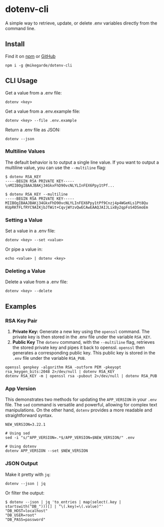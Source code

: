 # dotenv-cli

A simple way to retrieve, update, or delete .env variables directly from the command line.

## Install

Find it on
[npm](https://www.npmjs.com/package/@mikegarde/dotenv-cli) or
[GitHub](https://github.com/MikeGarde/dotenv-cli)

```shell
npm i -g @mikegarde/dotenv-cli
```

## CLI Usage

Get a value from a .env file:

```shell
dotenv <key>
```

Get a value from a .env.example file:

```shell
dotenv <key> --file .env.example
```

Return a .env file as JSON:

```shell
dotenv --json
```

### Multiline Values

The default behavior is to output a single line value. If you want to output a multiline value, 
you can use the `--multiline` flag:

```shell
$ dotenv RSA_KEY
-----BEGIN RSA PRIVATE KEY-----\nMIIBOgIBAAJBAKj34GkxFhD90vcNLYLInFEX6Ppy1tPf...

$ dotenv RSA_KEY --multiline
-----BEGIN RSA PRIVATE KEY-----
MIIBOgIBAAJBAKj34GkxFhD90vcNLYLInFEX6Ppy1tPf9Cnzj4p4WGeKLs1Pt8Qu
KUpRKfFLfRYC9AIKjbJTWit+CqvjWYzvQwECAwEAAQJAIJLixBy2qpFoS4DSmoEm
```

### Setting a Value

Set a value in a .env file:

```shell
dotenv <key> --set <value>
```

Or pipe a value in:

```shell
echo <value> | dotenv <key>
```

### Deleting a Value

Delete a value from a .env file:

```shell
dotenv <key> --delete
```

## Examples

### RSA Key Pair

1. **Private Key:** Generate a new key using the `openssl` command. The private key is then stored in the .env file under the variable `RSA_KEY`.
2. **Public Key** The `dotenv` command, with the `--multiline` flag, retrieves the stored private key and pipes it back to openssl. `openssl` then generates a corresponding public key. This public key is stored in the `.env` file under the variable `RSA_PUB`.

```shell
openssl genpkey -algorithm RSA -outform PEM -pkeyopt rsa_keygen_bits:2048 2>/dev/null | dotenv RSA_KEY
dotenv RSA_KEY -m | openssl rsa -pubout 2>/dev/null | dotenv RSA_PUB
```

### App Version

This demonstrates two methods for updating the `APP_VERSION` in your `.env` file. The `sed` command is versatile and powerful, allowing for complex text manipulations. On the other hand, `dotenv` provides a more readable and straightforward syntax.

```shell
NEW_VERSION=3.22.1

# Using sed
sed -i "s/^APP_VERSION=.*$/APP_VERSION=$NEW_VERSION/" .env

# Using dotenv
dotenv APP_VERSION --set $NEW_VERSION
```

### JSON Output

Make it pretty with `jq`:

```shell
dotenv --json | jq
```

Or filter the output:

```shell
$ dotenv --json | jq 'to_entries | map(select(.key | startswith("DB_")))[] | "\(.key)=\(.value)"'
"DB_HOST=localhost"
"DB_USER=root"
"DB_PASS=password"
```
